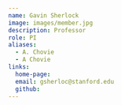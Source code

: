 ```yaml
---
name: Gavin Sherlock
image: images/member.jpg
description: Professor
role: PI
aliases:
  - A. Chovie
  - A Chovie
links:
  home-page: 
  email: gsherloc@stanford.edu
  github: 
---
```

